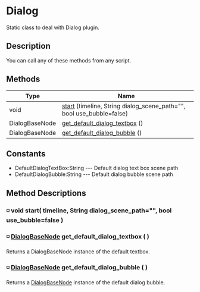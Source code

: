 # Dialog

Static class to deal with Dialog plugin.

## Description

You can call any of these methods from any script.

## Methods
Type|Name
-----|-----
void|[start](#-void-start-timeline-string-dialog_scene_path-bool-use_bubblefalse-) (timeline, String dialog_scene_path="", bool use_bubble=false)
DialogBaseNode|[get_default_dialog_textbox](#-dialogbasenode-get_default_dialog_textbox--) ()
DialogBaseNode|[get_default_dialog_bubble](#-dialogbasenode-get_default_dialog_bubble--) ()

## Constants
- DefaultDialogTextBox:String --- Default dialog text box scene path
- DefaultDialogBubble:String --- Default dialog bubble scene path

## Method Descriptions

### ◽ void **start(** timeline, String dialog_scene_path="", bool use_bubble=false **)**

### ◽ [DialogBaseNode][class_dialog_base_node] **get_default_dialog_textbox ( )**
Returns a DialogBaseNode instance of the default textbox.

### ◽ [DialogBaseNode][class_dialog_base_node] **get_default_dialog_bubble ( )**
Returns a [DialogBaseNode][class_dialog_base_node] instance of the default dialog bubble.

[class_dialog_base_node]:.